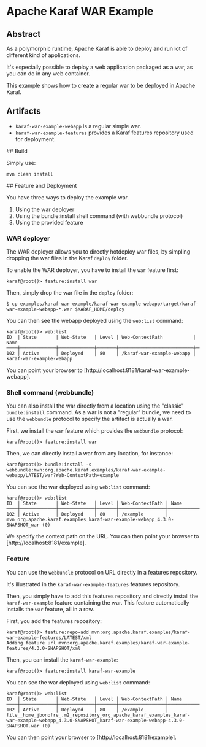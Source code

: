 <!--
    Licensed to the Apache Software Foundation (ASF) under one
    or more contributor license agreements.  See the NOTICE file
    distributed with this work for additional information
    regarding copyright ownership.  The ASF licenses this file
    to you under the Apache License, Version 2.0 (the
    "License"); you may not use this file except in compliance
    with the License.  You may obtain a copy of the License at

      http://www.apache.org/licenses/LICENSE-2.0

    Unless required by applicable law or agreed to in writing,
    software distributed under the License is distributed on an
    "AS IS" BASIS, WITHOUT WARRANTIES OR CONDITIONS OF ANY
    KIND, either express or implied.  See the License for the
    specific language governing permissions and limitations
    under the License.
-->
# Apache Karaf WAR Example

## Abstract

As a polymorphic runtime, Apache Karaf is able to deploy and run lot of different kind of applications.

It's especially possible to deploy a web application packaged as a war, as you can do in any web container.

This example shows how to create a regular war to be deployed in Apache Karaf.

## Artifacts

* `karaf-war-example-webapp` is a regular simple war.
* `karaf-war-example-features` provides a Karaf features repository used for deployment.

## Build 

Simply use:

```
mvn clean install
```

## Feature and Deployment

You have three ways to deploy the example war.

1. Using the war deployer
2. Using the bundle:install shell command (with webbundle protocol)
3. Using the provided feature

### WAR deployer

The WAR deployer allows you to directly hotdeploy war files, by simpling dropping the war files in the Karaf `deploy` folder.

To enable the WAR deployer, you have to install the `war` feature first:

```
karaf@root()> feature:install war
```

Then, simply drop the war file in the `deploy` folder:

```
$ cp examples/karaf-war-example/karaf-war-example-webapp/target/karaf-war-example-webapp-*.war $KARAF_HOME/deploy
```

You can then see the webapp deployed using the `web:list` command:

```
karaf@root()> web:list
ID  │ State       │ Web-State   │ Level │ Web-ContextPath           │ Name
────┼─────────────┼─────────────┼───────┼───────────────────────────┼──────────────────────────
102 │ Active      │ Deployed    │ 80    │ /karaf-war-example-webapp │ karaf-war-example-webapp
```

You can point your browser to [http://localhost:8181/karaf-war-example-webapp].

### Shell command (webbundle)

You can also install the war directly from a location using the "classic" `bundle:install` command.
As a war is not a "regular" bundle, we need to use the `webbundle` protocol to specify the artifact is actually a war.

First, we install the `war` feature which provides the `webbundle` protocol:

```
karaf@root()> feature:install war
```

Then, we can directly install a war from any location, for instance:

```
karaf@root()> bundle:install -s webbundle:mvn:org.apache.karaf.examples/karaf-war-example-webapp/LATEST/war?Web-ContextPath=example
```

You can see the war deployed using `web:list` command:

```
karaf@root()> web:list
ID  │ State       │ Web-State   │ Level │ Web-ContextPath │ Name
────┼─────────────┼─────────────┼───────┼─────────────────┼──────────────────────────────────────────────────────────────────────────────
102 │ Active      │ Deployed    │ 80    │ /example        │ mvn_org.apache.karaf.examples_karaf-war-example-webapp_4.3.0-SNAPSHOT_war (0)
```

We specify the context path on the URL. You can then point your browser to [http://localhost:8181/example].

### Feature

You can use the `webbundle` protocol on URL directly in a features repository.

It's illustrated in the `karaf-war-example-features` features repository.

Then, you simply have to add this features repository and directly install the `karaf-war-example` feature containing the war. This feature automatically installs the `war` feature, all in a row.

First, you add the features repository:

```
karaf@root()> feature:repo-add mvn:org.apache.karaf.examples/karaf-war-example-features/LATEST/xml
Adding feature url mvn:org.apache.karaf.examples/karaf-war-example-features/4.3.0-SNAPSHOT/xml
```

Then, you can install the `karaf-war-example`:

```
karaf@root()> feature:install karaf-war-example
```

You can see the war deployed using `web:list` command:

```
karaf@root()> web:list
ID  │ State       │ Web-State   │ Level │ Web-ContextPath │ Name
────┼─────────────┼─────────────┼───────┼─────────────────┼─────────────────────────────────────────────────────────────────────────────────────────────────────────────────────────────────────────────────────
102 │ Active      │ Deployed    │ 80    │ /example        │ file__home_jbonofre_.m2_repository_org_apache_karaf_examples_karaf-war-example-webapp_4.3.0-SNAPSHOT_karaf-war-example-webapp-4.3.0-SNAPSHOT.war (0)
```

You can then point your browser to [http://localhost:8181/example].